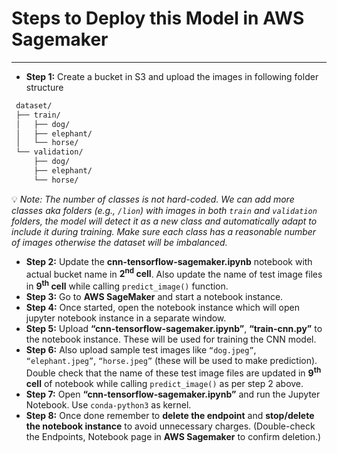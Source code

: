 # Steps to Deploy this Model in AWS Sagemaker
___
- **Step 1:** Create a bucket in S3 and upload the images in following folder structure
 ```bash
  dataset/
  ├── train/
  │   ├── dog/
  │   ├── elephant/
  │   └── horse/
  └── validation/
      ├── dog/
      ├── elephant/
      └── horse/
 ```
💡 *Note: The number of classes is not hard-coded. We can add more classes aka folders (e.g., ``` /lion ```) with images 
in both ```train``` and ```validation``` folders, the model will detect it as a new class and automatically adapt to include it during
training. Make sure each class has a reasonable number of images otherwise the dataset will be imbalanced.* 

- **Step 2:** Update the **cnn-tensorflow-sagemaker.ipynb** notebook with actual bucket name in **2<sup>nd</sup> cell**. Also update the name of
  test image files in **9<sup>th</sup> cell** while calling ```predict_image()``` function.   
- **Step 3:** Go to **AWS SageMaker** and start a notebook instance.
- **Step 4:** Once started, open the notebook instance which will open jupyter notebook instance in a separate window.  
- **Step 5:** Upload **“cnn-tensorflow-sagemaker.ipynb”**, **“train-cnn.py”** to the notebook instance. These will be used for training
  the CNN model.
- **Step 6:** Also upload sample test images like ```“dog.jpeg”```, ```“elephant.jpeg”```, ```“horse.jpeg”```
  (these will be used to make prediction). Double check that the name of these test image files are updated in **9<sup>th</sup> cell** of notebook
  while calling ```predict_image()``` as per step 2 above. 
- **Step 7:** Open **“cnn-tensorflow-sagemaker.ipynb”** and run the Jupyter Notebook. Use ```conda-python3``` as kernel.
- **Step 8:** Once done remember to **delete the endpoint** and **stop/delete the notebook instance** to avoid unnecessary charges.
  (Double-check the Endpoints, Notebook page in **AWS Sagemaker** to confirm deletion.)
